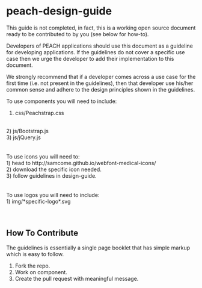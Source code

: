 # peach-design-guide

This guide is not completed, in fact, this is a working open source document ready to be contributed to by you (see below for how-to).

Developers of PEACH applications should use this document as a guideline for developing applications. If the guidelines do not cover a specific use case then we urge the developer to add their implementation to this document.

We strongly recommend that if a developer comes across a use case for the first time (i.e. not present in the guidelines), then that developer use his/her common sense and adhere to the design principles shown in the guidelines.

To use components you will need to include:
1) css/Peachstrap.css
<br>
2) js/Bootstrap.js
<br>
3) js/jQuery.js
<br>
<br>
<br>
To use icons you will need to:
<br>
1) head to http://samcome.github.io/webfont-medical-icons/
<br>
2) download the specific icon needed.
<br>
3) follow guidelines in design-guide.
<br>
<br>
<br>
To use logos you will need to include:
<br>
1) img/*specific-logo*.svg
<br>
<br>
<br>

## How To Contribute

The guidelines is essentially a single page booklet that has simple markup which is easy to follow.

1) Fork the repo. <br/>
2) Work on component. <br/>
3) Create the pull request with meaningful message.
